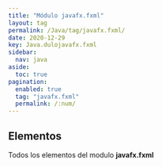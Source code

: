 ```yaml
---
title: "Módulo javafx.fxml"
layout: tag
permalink: /Java/tag/javafx.fxml/
date: 2020-12-29
key: Java.dulojavafx.fxml
sidebar: 
  nav: java
aside: 
  toc: true
pagination: 
  enabled: true
  tag: "javafx.fxml"
  permalink: /:num/
---
```


<h2>Elementos</h2>
Todos los elementos del modulo <strong>javafx.fxml</strong>
